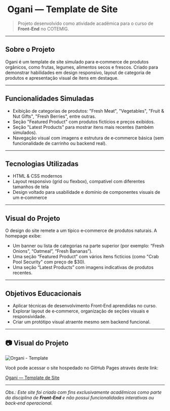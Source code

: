 # ​ Ogani — Template de Site

> Projeto desenvolvido como atividade acadêmica para o curso de **Front‑End** no COTEMIG.

---

##  Sobre o Projeto

Ogani é um template de site simulado para e‑commerce de produtos orgânicos, como frutas, legumes, alimentos secos e frescos. Criado para demonstrar habilidades em design responsivo, layout de categoria de produtos e apresentação visual de itens em destaque.

---

##  Funcionalidades Simuladas

-  Exibição de categorias de produtos: "Fresh Meat", "Vegetables", "Fruit & Nut Gifts", "Fresh Berries", entre outras.
-  Seção "Featured Product" com produtos fictícios e preços exibidos.
-  Seção "Latest Products" para mostrar itens mais recentes (também simulados).
-  Navegação visual com imagens e estrutura de e‑commerce básica (sem funcionalidade de carrinho ou backend real).

---

##  Tecnologias Utilizadas

- HTML & CSS modernos
- Layout responsivo (grid ou flexbox), compatível com diferentes tamanhos de tela
- Design voltado para usabilidade e domínio de componentes visuais de um e‑commerce

---

##  Visual do Projeto

O design do site remete a um típico e‑commerce de produtos naturais. A homepage exibe:

- Um banner ou lista de categorias na parte superior (por exemplo: “Fresh Onions”, “Oatmeal”, “Fresh Bananas”).
- Uma seção “Featured Product” com vários itens fictícios (como "Crab Pool Security" com preço de $30).
- Uma seção “Latest Products” com imagens indicativas de produtos recentes.

---

##  Objetivos Educacionais

- Aplicar técnicas de desenvolvimento Front‑End aprendidas no curso.
- Explorar layout de e‑commerce, organização de seções visuais e responsividade.
- Criar um protótipo visual atraente mesmo sem backend funcional.

---

## 📷 Visual do Projeto

![Organi - Template]()


Você pode acessar o site hospedado no GitHub Pages através deste link:

[Ogani — Template de Site](https://cristalfigueiredoo.github.io/Organi-Templade-Site/)

---

_Obs.: Este site foi criado com fins exclusivamente acadêmicos como parte da disciplina de **Front‑End** e não possui funcionalidades interativas ou back‑end operacional._

